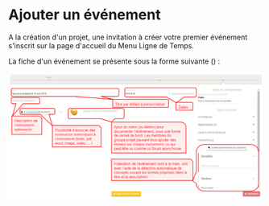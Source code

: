 # Ajouter un événement

A la création d'un projet, une invitation à créer votre premier événement s'inscrit sur la page d'accueil du Menu Ligne de Temps.

La fiche d'un événement se présente sous la forme suivante () : 

![](../../../.gitbook/assets/evenement.PNG)

